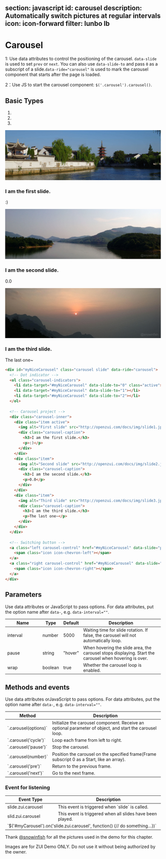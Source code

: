 ﻿section: javascript
id: carousel
description: Automatically switch pictures at regular intervals
icon: icon-forward
filter: lunbo lb
---

# Carousel

1: Use data attributes to control the positioning of the carousel. `data-slide` is used to set `prev` or `next`. You can also use `data-slide-to` and pass `0` as a subscript of a slide.`data-ride="carousel"` is used to mark the carousel component that starts after the page is loaded.

2：Use JS to start the carousel component: `$('.carousel').carousel()`.

## Basic Types

<div class="example no-padding">
  <div id="carouselExample1" class="carousel slide" data-ride="carousel">
    <ol class="carousel-indicators">
      <li data-target="#carouselExample1" data-slide-to="0" class="active"></li>
      <li data-target="#carouselExample1" data-slide-to="1" class=""></li>
      <li data-target="#carouselExample1" data-slide-to="2" class=""></li>
    </ol>
    <div class="carousel-inner">
      <div class="item active">
        <img alt="First slide" src="docs/img/slide1.jpg">
        <div class="carousel-caption">
          <h3>I am the first slide.</h3>
          <p>:)</p>
        </div>
      </div>
      <div class="item">
        <img alt="Second slide" src="docs/img/slide2.jpg">
        <div class="carousel-caption">
          <h3>I am the second slide.</h3>
          <p>0.0</p>
        </div>
      </div>
      <div class="item">
        <img alt="Third slide" src="docs/img/slide3.jpg">
        <div class="carousel-caption">
          <h3>I am the third slide.</h3>
          <p>The last one~</p>
        </div>
      </div>
    </div>
    <a class="left carousel-control" href="#carouselExample1" data-slide="prev">
      <span class="icon icon-chevron-left"></span>
    </a>
    <a class="right carousel-control" href="#carouselExample1" data-slide="next">
      <span class="icon icon-chevron-right"></span>
    </a>
  </div>
</div>

```html
<div id="myNiceCarousel" class="carousel slide" data-ride="carousel">
  <!-- Dot indicator -->
  <ol class="carousel-indicators">
    <li data-target="#myNiceCarousel" data-slide-to="0" class="active"></li>
    <li data-target="#myNiceCarousel" data-slide-to="1"></li>
    <li data-target="#myNiceCarousel" data-slide-to="2"></li>
  </ol>

  <!-- Carousel project -->
  <div class="carousel-inner">
    <div class="item active">
      <img alt="First slide" src="http://openzui.com/docs/img/slide1.jpg">
      <div class="carousel-caption">
        <h3>I am the first slide.</h3>
        <p>:)</p>
      </div>
    </div>
    <div class="item">
      <img alt="Second slide" src="http://openzui.com/docs/img/slide2.jpg">
      <div class="carousel-caption">
        <h3>I am the second slide.</h3>
        <p>0.0</p>
      </div>
    </div>
    <div class="item">
      <img alt="Third slide" src="http://openzui.com/docs/img/slide3.jpg">
      <div class="carousel-caption">
        <h3>I am the third slide.</h3>
        <p>The last one~</p>
      </div>
    </div>
  </div>

  <!-- Switching button -->
  <a class="left carousel-control" href="#myNiceCarousel" data-slide="prev">
    <span class="icon icon-chevron-left"></span>
  </a>
  <a class="right carousel-control" href="#myNiceCarousel" data-slide="next">
    <span class="icon icon-chevron-right"></span>
  </a>
</div>
```

## Parameters

Use data attributes or JavaScript to pass options. For data attributes, put the option name after `data-`, e.g. `data-interval=""`.

<table class="table table-bordered table-striped">
  <thead>
    <tr>
      <th style="width: 100px;">Name</th>
      <th style="width: 50px;">Type</th>
      <th style="width: 50px;">Default</th>
      <th>Description</th>
    </tr>
  </thead>
  <tbody>
    <tr>
      <td>interval</td>
      <td>number</td>
      <td>5000</td>
      <td>Waiting time for slide rotation. If false, the carousel will not automatically loop.</td>
    </tr>
    <tr>
      <td>pause</td>
      <td>string</td>
      <td>"hover"</td>
      <td>When hovering the slide area, the carousel stops displaying. Start the carousel when hovering is over.</td>
    </tr>
    <tr>
      <td>wrap</td>
      <td>boolean</td>
      <td>true</td>
      <td>Whether the carousel loop is enabled.</td>
    </tr>
  </tbody>
</table>

## Methods and events

Use data attributes orJavaScript to pass options. For data attributes, put the option name after `data-`, e.g. `data-interval=""`.

<table class="table table-bordered table-striped">
  <thead>
    <tr>
      <th style="width: 100px;">Method</th>
      <th>Description</th>
    </tr>
  </thead>
  <tbody>
    <tr>
      <td>`.carousel(options)`</td>
      <td>Initialize the carousel component. Receive an optional parameter of object, and start the carousel loop.</td>
    </tr>
    <tr>
      <td>`.carousel('cycle')`</td>
      <td>Loop each frame from left to right.</td>
    </tr>
    <tr>
      <td>`.carousel('pause')`</td>
      <td>Stop the carousel.</td>
    </tr>
    <tr>
      <td>`.carousel(number)`</td>
      <td>Position the carousel on the specified frame(Frame subscript 0 as a Start, like an array).</td>
    </tr>
    <tr>
      <td>`.carousel('pre')`</td>
      <td>Return to the previous frame.</td>
    </tr>
    <tr>
      <td>`.carousel('next')`</td>
      <td>Go to the next frame.</td>
    </tr>
  </tbody>
</table>

### Event for listening

<table class="table table-bordered table-striped">
  <thead>
    <tr>
      <th style="width: 150px;">Event Type</th>
      <th>Description</th>
    </tr>
  </thead>
  <tbody>
    <tr>
      <td>slide.zui.carousel</td>
      <td>This event is triggered when `slide` is called.</td>
    </tr>
    <tr>
      <td>slid.zui.carousel</td>
      <td>This event is triggered when all slides have been played.</td>
    </tr>
    <tr>
      <td colspan="2">`$('#myCarousel').on('slide.zui.carousel', function() {// do something…})`</td>
    </tr>
  </tbody>
</table>

<div class="alert with-icon">
  <i class="icon-smile"></i>
  <div class="content">
    <p>Thank <a class="alert-link" href="http://weibo.com/snowinfish" target="_blank">@snowinfish</a> for all the pictures used in the demo for this chapter.</p>
    <p class="margin-zero">Images are for ZUI Demo ONLY. Do not use it without being authorized by the owner.</p>
  </div>
</div>
